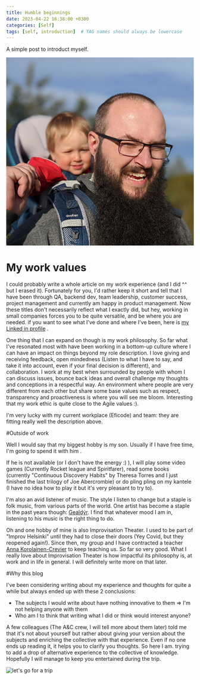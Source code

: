 ```yaml
---
title: Humble beginnings
date: 2023-04-22 16:38:00 +0300
categories: [Self]
tags: [self, introduction] 	# TAG names should always be lowercase
---
```


A simple post to introduct myself.


![Me and my son](/assets/img/meandmyson.png)


# My work values

I could probably write a whole article on my work experience (and I did ^^ but I erased it).
Fortunately for you, I'd rather keep it short and tell that I have been through QA, backend dev, team leadership, customer success, project management and currently am happy in product management.
Now these titles don't necessarily reflect what I exactly did, but hey, working in small companies forces you to be quite versatile, and be where you are needed.
if you want to see what I've done and where I've been, here is [my Linked in profile](https://www.linkedin.com/in/clément-louarn-finland) .

One thing that I can expand on though is my work philosophy.
So far what I've resonated most with have been working in a bottom-up culture where I can have an impact on things beyond my role description.
I love giving and receiving feedback, open mindedness (Listen to what I have to say, and take it into account, even if your final decision is different), and collaboration.
I work at my best when surrounded by people with whom I can discuss issues, bounce back ideas and overall challenge my thoughts and conceptions in a respectful way.
An environment where people are very different from each other but share some base values such as respect, transparency and proactiveness is where you will see me bloom.
Interesting that my work ethic is quite close to the Agile values :).

I'm very lucky with my current workplace (Eficode) and team: they are fitting really well the description above.

#Outside of work

Well I would say that my biggest hobby is my son. Usually if I have free time, I'm going to spend it with him .

If he is not available (or I don't have the energy :) ), I will play some video games (Currently Rocket league and Spiritfarer), read some books (currently "Continuous Discovery Habits" by Theresa Torres and I just finished the last trilogy of Joe Abercrombie) or do pling pling on my kantele (I have no idea how to play it but it's very pleasant to try to).

I'm also an avid listener of music. The style I listen to change but a staple is folk music, from various parts of the world.
One artist has become a staple in the past years though: [Gealdýr](https://www.gealdyr.com/). I find that whatever mood I am in, listening to his music is the right thing to do.

Oh and one hobby of mine is also Improvisation Theater. I used to be part of "Improv Helsinki" until they had to close their doors (Yey Covid, but they reopened again!). Since then, my group and I have contracted a teacher [Anna Korolainen-Crevier](http://annakorolainencrevier.com/) to keep teaching us. So far so very good.
What I really love about Improvisation Theater is how impactful its philosophy is, at work and in life in general. I will definitely write more on that later.

#Why this blog

I've been considering writing about my experience and thoughts for quite a while but always ended up with these 2 conclusions:
- The subjects I would write about have nothing innovative to them => I'm not helping anyone with them
- Who am I to think that writing what I did or think would interest anyone?

A few colleagues (The A&C crew, I will tell more about them later) told me that it's not about yourself but rather about giving your version about the subjects and enriching the collective with that experience.
Even if no one ends up reading it, it helps you to clarify you thoughts.
So here I am. trying to add a drop of alternative experience to the collective of knowledge.
Hopefully I will manage to keep you entertained during the trip.

![let's go for a trip](https://pixabay.com/images/id-4851331/)



